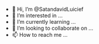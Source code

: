 - 👋 Hi, I’m @SatandavidLuicief
- 👀 I’m interested in ...
- 🌱 I’m currently learning ...
- 💞️ I’m looking to collaborate on ...
- 📫 How to reach me ...

<!---
SatandavidLuicief/SatandavidLuicief is a ✨ special ✨ repository because its `README.md` (this file) appears on your GitHub profile.
You can click the Preview link to take a look at your changes.
--->
